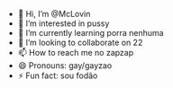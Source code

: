 - 👋 Hi, I’m @McLovin
- 👀 I’m interested in pussy
- 🌱 I’m currently learning porra nenhuma
- 💞️ I’m looking to collaborate on 22
- 📫 How to reach me no zapzap
- 😄 Pronouns: gay/gayzao
- ⚡ Fun fact: sou fodão

<!---
mclovin1933/mclovin1933 is a ✨ special ✨ repository because its `README.md` (this file) appears on your GitHub profile.
You can click the Preview link to take a look at your changes.
--->
